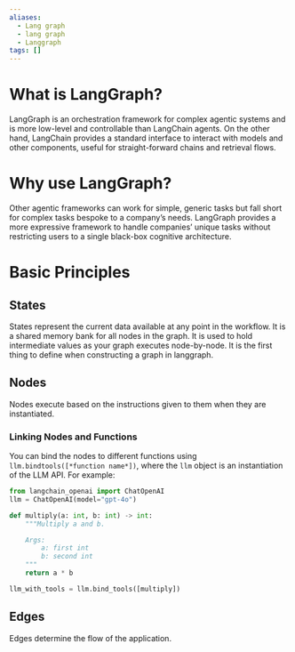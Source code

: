 ```yaml
---
aliases:
  - Lang graph
  - lang graph
  - Langgraph
tags: []
---
```

# What is LangGraph?
LangGraph is an orchestration framework for complex agentic systems and is more low-level and controllable than LangChain agents. On the other hand, LangChain provides a standard interface to interact with models and other components, useful for straight-forward chains and retrieval flows.

# Why use LangGraph?
Other agentic frameworks can work for simple, generic tasks but fall short for complex tasks bespoke to a company’s needs. LangGraph provides a more expressive framework to handle companies’ unique tasks without restricting users to a single black-box cognitive architecture.


# Basic Principles

## States
States represent the current data available at any point in the workflow. It is a shared memory bank for all nodes in the graph. It is used to hold intermediate values as your graph executes node-by-node. It is the first thing to define when constructing a graph in langgraph. 

## Nodes
Nodes execute based on the instructions given to them when they are instantiated. 

### Linking Nodes and Functions
You can bind the nodes to different functions using `llm.bindtools([*function name*])`, where the `llm` object is an instantiation of the LLM API. For example:

``` python
from langchain_openai import ChatOpenAI
llm = ChatOpenAI(model="gpt-4o")

def multiply(a: int, b: int) -> int:
    """Multiply a and b.

    Args:
        a: first int
        b: second int
    """
    return a * b

llm_with_tools = llm.bind_tools([multiply])

```

## Edges
Edges determine the flow of the application. 

